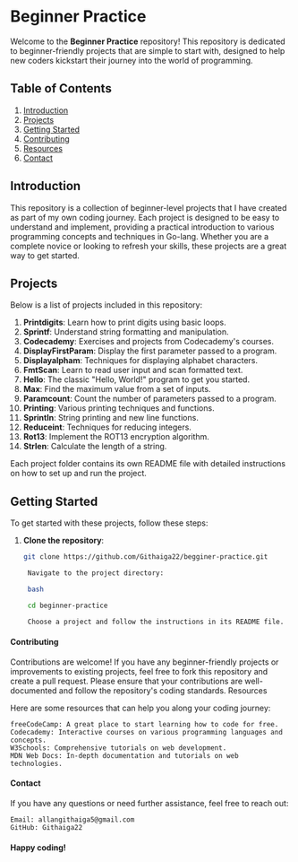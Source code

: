 # Beginner Practice

Welcome to the **Beginner Practice** repository! This repository is dedicated to beginner-friendly projects that are simple to start with, designed to help new coders kickstart their journey into the world of programming.

## Table of Contents

1. [Introduction](#introduction)
2. [Projects](#projects)
3. [Getting Started](#getting-started)
4. [Contributing](#contributing)
5. [Resources](#resources)
6. [Contact](#contact)

## Introduction

This repository is a collection of beginner-level projects that I have created as part of my own coding journey. Each project is designed to be easy to understand and implement, providing a practical introduction to various programming concepts and techniques in Go-lang. Whether you are a complete novice or looking to refresh your skills, these projects are a great way to get started.

## Projects

Below is a list of projects included in this repository:

1. **Printdigits**: Learn how to print digits using basic loops.
2. **Sprintf**: Understand string formatting and manipulation.
3. **Codecademy**: Exercises and projects from Codecademy's courses.
4. **DisplayFirstParam**: Display the first parameter passed to a program.
5. **Displayalpham**: Techniques for displaying alphabet characters.
6. **FmtScan**: Learn to read user input and scan formatted text.
7. **Hello**: The classic "Hello, World!" program to get you started.
8. **Max**: Find the maximum value from a set of inputs.
9. **Paramcount**: Count the number of parameters passed to a program.
10. **Printing**: Various printing techniques and functions.
11. **Sprintln**: String printing and new line functions.
12. **Reduceint**: Techniques for reducing integers.
13. **Rot13**: Implement the ROT13 encryption algorithm.
14. **Strlen**: Calculate the length of a string.

Each project folder contains its own README file with detailed instructions on how to set up and run the project.

## Getting Started

To get started with these projects, follow these steps:

1. **Clone the repository**:
   ```bash
   git clone https://github.com/Githaiga22/begginer-practice.git

    Navigate to the project directory:

    bash

    cd beginner-practice

    Choose a project and follow the instructions in its README file.

#### Contributing

Contributions are welcome! If you have any beginner-friendly projects or improvements to existing projects, feel free to fork this repository and create a pull request. Please ensure that your contributions are well-documented and follow the repository's coding standards.
Resources

Here are some resources that can help you along your coding journey:

    freeCodeCamp: A great place to start learning how to code for free.
    Codecademy: Interactive courses on various programming languages and concepts.
    W3Schools: Comprehensive tutorials on web development.
    MDN Web Docs: In-depth documentation and tutorials on web technologies.

#### Contact

If you have any questions or need further assistance, feel free to reach out:

    Email: allangithaiga5@gmail.com
    GitHub: Githaiga22

#### Happy coding!
